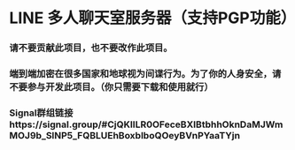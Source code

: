 # LINE 多人聊天室服务器（支持PGP功能）

### 请不要贡献此项目，也不要改作此项目。
### 端到端加密在很多国家和地球视为间谍行为。为了你的人身安全，请不要参与开发此项目。（你只需要下载和使用就行）
### Signal群组链接https://signal.group/#CjQKIILR0OFeceBXIBtbhhOknDaMJWmMOJ9b_SlNP5_FQBLUEhBoxblboQOeyBVnPYaaTYjn
